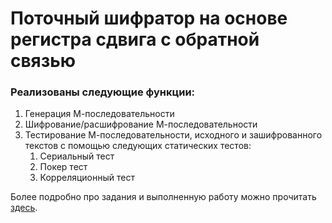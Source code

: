 # Поточный шифратор на основе регистра сдвига с обратной связью
### Реализованы следующие функции:
1. Генерация М-последовательности
2. Шифрование/расшифрование М-последовательности
3. Тестирование М-последовательности, исходного и зашифрованного текстов с помощью следующих статических тестов:
    1. Сериальный тест
    2. Покер тест
    3. Корреляционный тест

Более подробно про задания и выполненную работу можно прочитать [здесь](https://disk.yandex.ru/d/jNeNFw3PhDFIIw).
